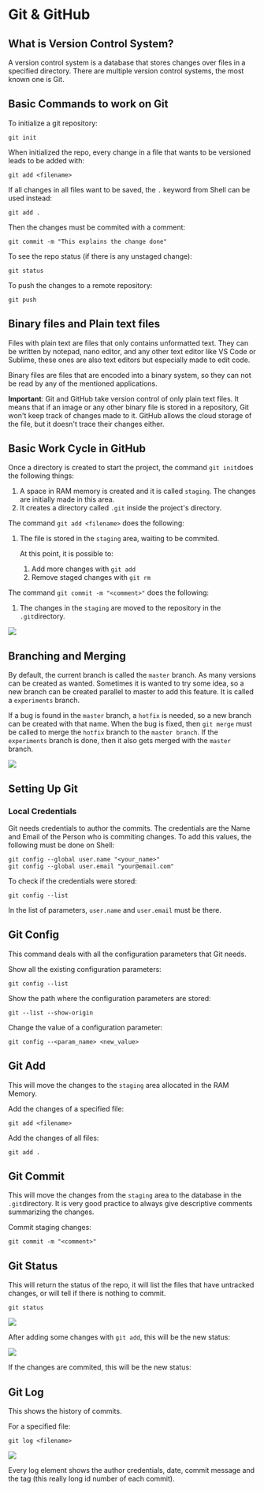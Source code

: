 # Git & GitHub

## What is Version Control System?

A version control system is a database that stores changes over files in a specified directory. There are multiple version control systems, the most known one is Git.

## Basic Commands to work on Git

To initialize a git repository:

```shell
git init
```

When initialized the repo, every change in a file that wants to be versioned leads to be added with:

```shell
git add <filename>
```

If all changes in all files want to be saved, the `.` keyword from Shell can be used instead:

```shell
git add .
```

Then the changes must be commited with a comment:

```shell
git commit -m "This explains the change done"
```

To see the repo status (if there is any unstaged change):

```shell
git status
```

To push the changes to a remote repository:

```shell
git push
```

## Binary files and Plain text files

Files with plain text are files that only contains unformatted text. They can be written by notepad, nano editor, and any other text editor like VS Code or Sublime, these ones are also text editors but especially made to edit code.

Binary files are files that are encoded into a binary system, so they can not be read by any of the mentioned applications.

**Important**: Git and GitHub take version control of only plain text files. It means that if an image or any other binary file is stored in a repository, Git won't keep track of changes made to it. GitHub allows the cloud storage of the file, but it doesn't trace their changes either.

## Basic Work Cycle in GitHub

Once a directory is created to start the project, the command `git init`does the following things:

1. A space in RAM memory is created and it is called `staging`. The changes are initially made in this area.
2. It creates a directory called `.git` inside the project's directory.

The command `git add <filename>` does the following:

1. The file is stored in the `staging` area, waiting to be commited.

   At this point, it is possible to:

   1. Add more changes with `git add`
   2. Remove staged changes with `git rm`

The command `git commit -m "<comment>"` does the following:

1. The changes in the `staging` are moved to the repository in the `.git`directory.

![](./etc/basic-1.PNG)

## Branching and Merging

By default, the current branch is called the `master` branch. As many versions can be created as wanted. Sometimes it is wanted to try some idea, so a new branch can be created parallel to master to add this feature. It is called a `experiments` branch.

If a bug is found in the `master` branch, a `hotfix` is needed, so a new branch can be created with that name. When the bug is fixed, then `git merge` must be called to merge the `hotfix` branch to the `master branch`. If the `experiments` branch is done, then it also gets merged with the `master` branch.

![](./etc/basic-2.PNG)

## Setting Up Git

### Local Credentials

Git needs credentials to author the commits. The credentials are the Name and Email of the Person who is commiting changes. To add this values, the following must be done on Shell:

```shell
git config --global user.name "<your_name>"
git config --global user.email "your@email.com"
```

To check if the credentials were stored:

```shell
git config --list
```

In the list of parameters, `user.name` and `user.email` must be there.

## Git Config

This command deals with all the configuration parameters that Git needs.

Show all the existing configuration parameters:

```shell
git config --list
```

Show the path where the configuration parameters are stored:

```shell
git --list --show-origin
```

Change the value of a configuration parameter:

```shell
git config --<param_name> <new_value>
```

## Git Add

This will move the changes to the `staging` area allocated in the RAM Memory.

Add the changes of a specified file:

```shell
git add <filename>
```

Add the changes of all files:

```shell
git add .
```

## Git Commit

This will move the changes from the `staging` area to the database in the `.git`directory. It is very good practice to always give descriptive comments summarizing the changes.

Commit staging changes:

```shell
git commit -m "<comment>"
```

## Git Status

This will return the status of the repo, it will list the files that have untracked changes, or will tell if there is nothing to commit.

```shell
git status
```

![](./etc/basic-3.PNG)

After adding some changes with `git add`, this will be the new status:

![](./etc/basic-4.PNG)

If the changes are commited, this will be the new status:

## Git Log

This shows the history of commits.

For a specified file:

```shell
git log <filename>
```

![](./etc/basic-5.PNG)

Every log element shows the author credentials, date, commit message and the tag (this really long id number of each commit).

